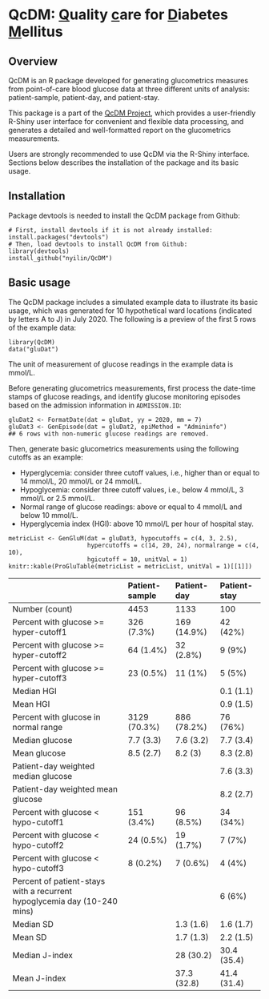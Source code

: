QcDM: <ins>Q</ins>uality <ins>c</ins>are for <ins>D</ins>iabetes <ins>M</ins>ellitus
====================================================================================

Overview
--------

QcDM is an R package developed for generating glucometrics measures from
point-of-care blood glucose data at three different units of analysis:
patient-sample, patient-day, and patient-stay.

This package is a part of the [QcDM
Project](https://github.com/nyilin/QcDM_Project.git), which provides a
user-friendly R-Shiny user interface for convenient and flexible data
processing, and generates a detailed and well-formatted report on the
glucometrics measurements.

Users are strongly recommended to use QcDM via the R-Shiny interface.
Sections below describes the installation of the package and its basic
usage.

Installation
------------

Package devtools is needed to install the QcDM package from Github:

    # First, install devtools if it is not already installed:
    install.packages("devtools")
    # Then, load devtools to install QcDM from Github:
    library(devtools)
    install_github("nyilin/QcDM")

Basic usage
-----------

The QcDM package includes a simulated example data to illustrate its
basic usage, which was generated for 10 hypothetical ward locations
(indicated by letters A to J) in July 2020. The following is a preview
of the first 5 rows of the example data:

    library(QcDM)
    data("gluDat")

The unit of measurement of glucose readings in the example data is
mmol/L.

Before generating glucometrics measurements, first process the date-time
stamps of glucose readings, and identify glucose monitoring episodes
based on the admission information in `ADMISSION.ID`:

    gluDat2 <- FormatDate(dat = gluDat, yy = 2020, mm = 7)
    gluDat3 <- GenEpisode(dat = gluDat2, epiMethod = "Admininfo")
    ## 6 rows with non-numeric glucose readings are removed.

Then, generate basic glucometrics measurements using the following
cutoffs as an example:

-   Hyperglycemia: consider three cutoff values, i.e., higher than or
    equal to 14 mmol/L, 20 mmol/L or 24 mmol/L.
-   Hypoglycemia: consider three cutoff values, i.e., below 4 mmol/L, 3
    mmol/L or 2.5 mmol/L.
-   Normal range of glucose readings: above or equal to 4 mmol/L and
    below 10 mmol/L.
-   Hyperglycemia index (HGI): above 10 mmol/L per hour of hospital
    stay.

<!-- -->

    metricList <- GenGluM(dat = gluDat3, hypocutoffs = c(4, 3, 2.5),
                          hypercutoffs = c(14, 20, 24), normalrange = c(4, 10),
                          hgicutoff = 10, unitVal = 1)
    knitr::kable(ProGluTable(metricList = metricList, unitVal = 1)[[1]])

|                                                                          | Patient-sample | Patient-day | Patient-stay |
|--------------------------------------------------------------------------|:---------------|:------------|:-------------|
| Number (count)                                                           | 4453           | 1133        | 100          |
| Percent with glucose &gt;= hyper-cutoff1                                 | 326 (7.3%)     | 169 (14.9%) | 42 (42%)     |
| Percent with glucose &gt;= hyper-cutoff2                                 | 64 (1.4%)      | 32 (2.8%)   | 9 (9%)       |
| Percent with glucose &gt;= hyper-cutoff3                                 | 23 (0.5%)      | 11 (1%)     | 5 (5%)       |
| Median HGI                                                               |                |             | 0.1 (1.1)    |
| Mean HGI                                                                 |                |             | 0.9 (1.5)    |
| Percent with glucose in normal range                                     | 3129 (70.3%)   | 886 (78.2%) | 76 (76%)     |
| Median glucose                                                           | 7.7 (3.3)      | 7.6 (3.2)   | 7.7 (3.4)    |
| Mean glucose                                                             | 8.5 (2.7)      | 8.2 (3)     | 8.3 (2.8)    |
| Patient-day weighted median glucose                                      |                |             | 7.6 (3.3)    |
| Patient-day weighted mean glucose                                        |                |             | 8.2 (2.7)    |
| Percent with glucose &lt; hypo-cutoff1                                   | 151 (3.4%)     | 96 (8.5%)   | 34 (34%)     |
| Percent with glucose &lt; hypo-cutoff2                                   | 24 (0.5%)      | 19 (1.7%)   | 7 (7%)       |
| Percent with glucose &lt; hypo-cutoff3                                   | 8 (0.2%)       | 7 (0.6%)    | 4 (4%)       |
| Percent of patient-stays with a recurrent hypoglycemia day (10-240 mins) |                |             | 6 (6%)       |
| Median SD                                                                |                | 1.3 (1.6)   | 1.6 (1.7)    |
| Mean SD                                                                  |                | 1.7 (1.3)   | 2.2 (1.5)    |
| Median J-index                                                           |                | 28 (30.2)   | 30.4 (35.4)  |
| Mean J-index                                                             |                | 37.3 (32.8) | 41.4 (31.4)  |
